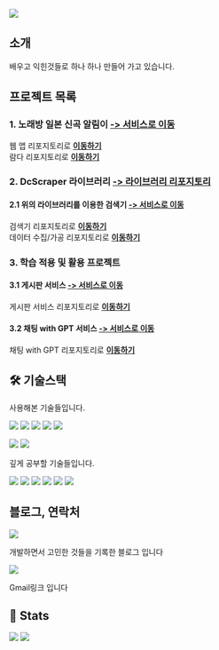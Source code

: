 ![](https://capsule-render.vercel.app/api?type=waving&color=91f48a&height=120&text=spiaminto's%20GitHub&animation=fadeIn&fontColor=4d4d4d&fontSize=50)

## 소개
배우고 익힌것들로 하나 하나 만들어 가고 있습니다.

## 프로젝트 목록
### 1. 노래방 일본 신곡 알림이 **[-> 서비스로 이동](https://jsongnoti.com)**   
웹 앱 리포지토리로 **[이동하기](https://github.com/spiaminto/JsongNoti-web)**   
람다 리포지토리로 **[이동하기](https://github.com/spiaminto/JsongNoti)**

### 2. DcScraper 라이브러리 **[-> 라이브러리 리포지토리](https://github.com/spiaminto/DcScraper)**   
#### 2.1 위의 라이브러리를 이용한 검색기 **[-> 서비스로 이동](http://spia.ap-northeast-2.elasticbeanstalk.com/gitgallsearch)**     
검색기 리포지토리로 **[이동하기](https://github.com/spiaminto/GitGallSearch)**   
데이터 수집/가공 리포지토리로 **[이동하기](https://github.com/spiaminto/GitGallSearchBack)**

### 3. 학습 적용 및 활용 프로젝트
#### 3.1 게시판 서비스 **[-> 서비스로 이동](http://spia.ap-northeast-2.elasticbeanstalk.com/spiaboard/boards)**  
게시판 서비스 리포지토리로 **[이동하기](https://github.com/spiaminto/boardJpa)**  
#### 3.2 채팅 with GPT 서비스 **[-> 서비스로 이동](http://spia.ap-northeast-2.elasticbeanstalk.com/spiachat/lobby)**   
채팅 with GPT 리포지토리로 **[이동하기](https://github.com/spiaminto/spiaChat)**

## 🛠️ 기술스택
사용해본 기술들입니다.  
  
![](https://img.shields.io/badge/HTML-e34f26?style=flat-square&logo=HTML5&logoColor=white)
![](https://img.shields.io/badge/CSS-1592b6?style=flat-square&logo=CSS3&logoColor=white)
![](https://img.shields.io/badge/Bootstrap-795eb3?style=flat-square&logo=Bootstrap&logoColor=white)
![](https://img.shields.io/badge/Javascript-f7df1e?style=flat-square&logo=Javascript&logoColor=white)
![](https://img.shields.io/badge/Jquery-0769ad?style=flat-square&logo=Jquery&logoColor=white)  

![](https://img.shields.io/badge/ElasticBeanstalk-dd6d33?style=flat-square&logo=AmazonWebServices&logoColor=white) 
![](https://img.shields.io/badge/AWSLambda-ffba75?style=flat-square&logo=AWSLambda&logoColor=white) 

  
깊게 공부할 기술들입니다.  
  
![](https://img.shields.io/badge/Java-007396?style=flat-square&logo=Java&logoColor=white)
![](https://img.shields.io/badge/SpringBoot-6DB33F?style=flat-square&logo=Spring-Boot&logoColor=white) 
![](https://img.shields.io/badge/Thymeleaf-6D933F?style=flat-square&logo=Thymeleaf&logoColor=white) 
![](https://img.shields.io/badge/MySQL-4479A1?style=flat-square&logo=MySQL&logoColor=white) 
![](https://img.shields.io/badge/PostgreSQL-3776ab?style=flat-square&logo=PostgreSQL&logoColor=white)
![](https://img.shields.io/badge/AmazonAWS-FF7F00?style=flat-square&logo=AmazonWebServices&logoColor=white)

## 블로그, 연락처
[![](https://img.shields.io/badge/Tistory-000000?style=flat-square&logo=Tistory&logoColor=white&link=https://spiaminto.tistory.com/)](https://spiaminto.tistory.com/)
  
개발하면서 고민한 것들을 기록한 블로그 입니다

[![](https://img.shields.io/badge/Gmail-EA4335?style=flat-square&logo=Gmail&logoColor=white&link=mailto:spiaminto@gmail.com)](mailto:spiaminto@gmail.com)

Gmail링크 입니다

## 🏅 Stats

![](https://github-readme-stats.vercel.app/api?username=spiaminto&bg_color=180,00000000,00000000&title_color=4d4d4d&text_color=4d4d4d) 
![](https://github-readme-stats.vercel.app/api/top-langs/?username=spiaminto&layout=compact&bg_color=180,00000000,00000000&title_color=4d4d4d&text_color=4d4d4d)